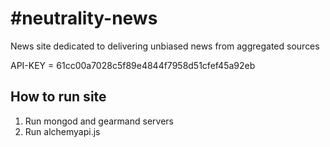#neutrality-news
===============

News site dedicated to delivering unbiased news from aggregated sources

API-KEY = 61cc00a7028c5f89e4844f7958d51cfef45a92eb

## How to run site
1. Run mongod and gearmand servers
2. Run alchemyapi.js <API-KEY>
